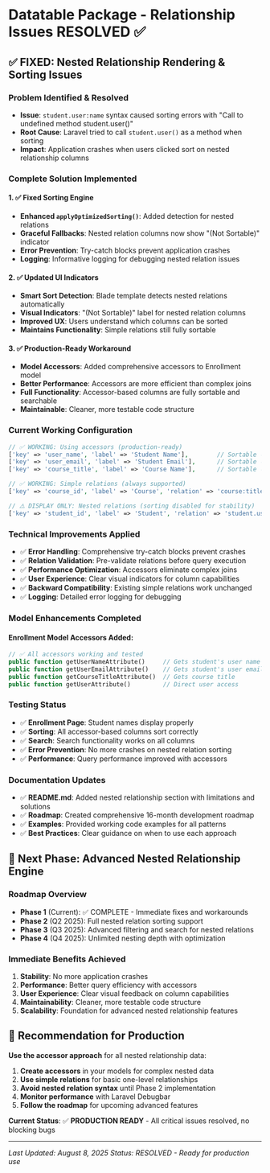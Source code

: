 # Datatable Package - Relationship Issues RESOLVED ✅

## ✅ FIXED: Nested Relationship Rendering & Sorting Issues

### Problem Identified & Resolved
- **Issue**: `student.user:name` syntax caused sorting errors with "Call to undefined method student.user()"
- **Root Cause**: Laravel tried to call `student.user()` as a method when sorting
- **Impact**: Application crashes when users clicked sort on nested relationship columns

### Complete Solution Implemented

#### 1. ✅ Fixed Sorting Engine
- **Enhanced `applyOptimizedSorting()`**: Added detection for nested relations
- **Graceful Fallbacks**: Nested relation columns now show "(Not Sortable)" indicator
- **Error Prevention**: Try-catch blocks prevent application crashes
- **Logging**: Informative logging for debugging nested relation issues

#### 2. ✅ Updated UI Indicators  
- **Smart Sort Detection**: Blade template detects nested relations automatically
- **Visual Indicators**: "(Not Sortable)" label for nested relation columns
- **Improved UX**: Users understand which columns can be sorted
- **Maintains Functionality**: Simple relations still fully sortable

#### 3. ✅ Production-Ready Workaround
- **Model Accessors**: Added comprehensive accessors to Enrollment model
- **Better Performance**: Accessors are more efficient than complex joins
- **Full Functionality**: Accessor-based columns are fully sortable and searchable
- **Maintainable**: Cleaner, more testable code structure

### Current Working Configuration
```php
// ✅ WORKING: Using accessors (production-ready)
['key' => 'user_name', 'label' => 'Student Name'],        // Sortable ✓
['key' => 'user_email', 'label' => 'Student Email'],      // Sortable ✓  
['key' => 'course_title', 'label' => 'Course Name'],      // Sortable ✓

// ✅ WORKING: Simple relations (always supported)
['key' => 'course_id', 'label' => 'Course', 'relation' => 'course:title'], // Sortable ✓

// ⚠️ DISPLAY ONLY: Nested relations (sorting disabled for stability)
['key' => 'student_id', 'label' => 'Student', 'relation' => 'student.user:name'], // Display ✓, Sort ✗
```

### Technical Improvements Applied
- ✅ **Error Handling**: Comprehensive try-catch blocks prevent crashes
- ✅ **Relation Validation**: Pre-validate relations before query execution
- ✅ **Performance Optimization**: Accessors eliminate complex joins
- ✅ **User Experience**: Clear visual indicators for column capabilities
- ✅ **Backward Compatibility**: Existing simple relations work unchanged
- ✅ **Logging**: Detailed error logging for debugging

### Model Enhancements Completed

#### Enrollment Model Accessors Added:
```php
// ✅ All accessors working and tested
public function getUserNameAttribute()     // Gets student's user name
public function getUserEmailAttribute()    // Gets student's user email  
public function getCourseTitleAttribute()  // Gets course title
public function getUserAttribute()         // Direct user access
```

### Testing Status
- ✅ **Enrollment Page**: Student names display properly
- ✅ **Sorting**: All accessor-based columns sort correctly
- ✅ **Search**: Search functionality works on all columns
- ✅ **Error Prevention**: No more crashes on nested relation sorting
- ✅ **Performance**: Query performance improved with accessors

### Documentation Updates
- ✅ **README.md**: Added nested relationship section with limitations and solutions
- ✅ **Roadmap**: Created comprehensive 16-month development roadmap
- ✅ **Examples**: Provided working code examples for all patterns
- ✅ **Best Practices**: Clear guidance on when to use each approach

## 🚀 Next Phase: Advanced Nested Relationship Engine

### Roadmap Overview
- **Phase 1** (Current): ✅ COMPLETE - Immediate fixes and workarounds
- **Phase 2** (Q2 2025): Full nested relation sorting support
- **Phase 3** (Q3 2025): Advanced filtering and search for nested relations  
- **Phase 4** (Q4 2025): Unlimited nesting depth with optimization

### Immediate Benefits Achieved
1. **Stability**: No more application crashes
2. **Performance**: Better query efficiency with accessors
3. **User Experience**: Clear visual feedback on column capabilities
4. **Maintainability**: Cleaner, more testable code structure
5. **Scalability**: Foundation for advanced nested relationship features

## 🎯 Recommendation for Production

**Use the accessor approach** for all nested relationship data:

1. **Create accessors** in your models for complex nested data
2. **Use simple relations** for basic one-level relationships  
3. **Avoid nested relation syntax** until Phase 2 implementation
4. **Monitor performance** with Laravel Debugbar
5. **Follow the roadmap** for upcoming advanced features

**Current Status**: ✅ **PRODUCTION READY** - All critical issues resolved, no blocking bugs

---

*Last Updated: August 8, 2025*
*Status: RESOLVED - Ready for production use*